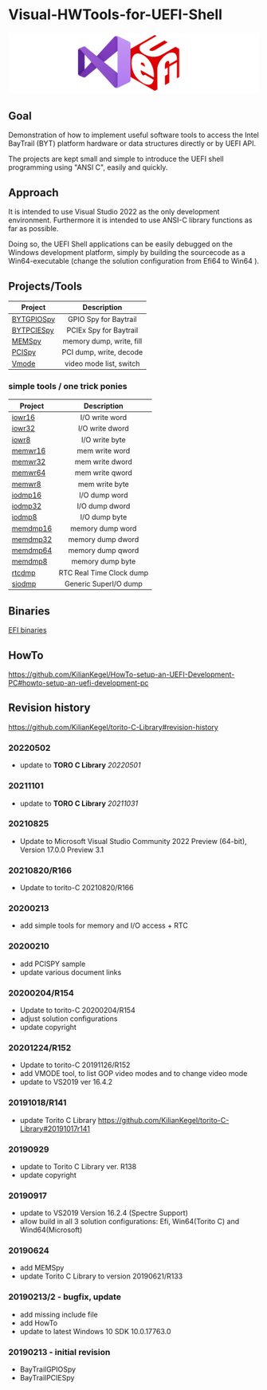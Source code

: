 # Visual-HWTools-for-UEFI-Shell
![visualUefi](https://github.com/KilianKegel/Visual-Studio-for-UEFI-Shell/blob/master/visualUefiWide.png)
## Goal
Demonstration of how to implement useful software tools to access
the Intel BayTrail (BYT) platform hardware or data structures directly or
by UEFI API.

The projects are kept small and simple to introduce the UEFI shell
programming using "ANSI C", easily and quickly.

## Approach
It is intended to use Visual Studio 2022 as the only development environment.
Furthermore it is intended to use ANSI-C library functions as far as possible.

Doing so, the UEFI Shell applications can be easily debugged
on the Windows development platform, simply by building the sourcecode
as a Win64-executable (change the solution configuration from Efi64 to Win64 ).
## Projects/Tools
| Project   |      Description      |
|----------|:-------------:|
|[BYTGPIOSpy](BYTGPIOSpy)   |   GPIO Spy for Baytrail       |
|[BYTPCIESpy](BYTPCIESpy)   |   PCIEx Spy for Baytrail      |
|[MEMSpy](MEMSpy)           |   memory dump, write, fill     |
|[PCISpy](PCISpy)           |   PCI dump, write, decode      |
|[Vmode](Vmode)             |   video mode list, switch      |

### simple tools / one trick ponies
| Project   |      Description      |
|----------|:-------------:|
[iowr16](iowr16)            |  I/O write word            |  
[iowr32](iowr32)            |  I/O write dword           |  
[iowr8](iowr8)              |  I/O write byte            |  
[memwr16](memwr16)          |  mem write word            |  
[memwr32](memwr32)          |  mem write dword           |  
[memwr64](memwr64)          |  mem write qword           |  
[memwr8](memwr8)            |  mem write byte            |  
[iodmp16](iodmp16)          |  I/O dump word             |  
[iodmp32](iodmp32)          |  I/O dump dword            |  
[iodmp8](iodmp8)            |  I/O dump byte             |  
[memdmp16](memdmp16)        |  memory dump word          |  
[memdmp32](memdmp32)        |  memory dump dword         |  
[memdmp64](memdmp64)        |  memory dump qword         |  
[memdmp8](memdmp8)          |  memory dump byte          |  
[rtcdmp](rtcdmp)            |  RTC Real Time Clock dump  |
[siodmp](siodmp)            |  Generic SuperI/O dump     |  

## Binaries
[EFI binaries](https://github.com/KilianKegel/Visual-HWTools-for-UEFI-Shell/tree/master/x64/UEFIx86-64%20(Torito%20C%20Library))

## HowTo
https://github.com/KilianKegel/HowTo-setup-an-UEFI-Development-PC#howto-setup-an-uefi-development-pc

## Revision history
https://github.com/KilianKegel/torito-C-Library#revision-history
### 20220502
* update to **TORO C Library** *20220501*
### 20211101
* update to **TORO C Library** *20211031*
### 20210825
* Update to Microsoft Visual Studio Community 2022 Preview (64-bit), Version 17.0.0 Preview 3.1
### 20210820/R166
* Update to torito-C 20210820/R166
### 20200213
* add simple tools for memory and I/O access + RTC
### 20200210
* add PCISPY sample
* update various document links
### 20200204/R154
* Update to torito-C 20200204/R154
* adjust solution configurations
* update copyright
### 20201224/R152
* Update to torito-C 20191126/R152
* add VMODE tool, to list GOP video modes and to change video mode
* update to VS2019 ver 16.4.2
### 20191018/R141
* update Torito C Library https://github.com/KilianKegel/torito-C-Library#20191017r141
### 20190929
* update to Torito C Library ver. R138
* update copyright

### 20190917
* update to VS2019 Version 16.2.4 (Spectre Support)
* allow build in all 3 solution configurations: Efi, Win64(Torito C) and Wind64(Microsoft)

### 20190624
* add MEMSpy
* update Torito C Library to version 20190621/R133

### 20190213/2 - bugfix, update
* add missing include file
* add HowTo
* update to latest Windows 10 SDK 10.0.17763.0

### 20190213 - initial revision
* BayTrailGPIOSpy
* BayTrailPCIESpy
